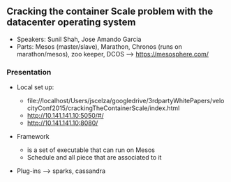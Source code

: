 
## Cracking the container Scale problem with the datacenter operating system

* Speakers: Sunil Shah, Jose Amando Garcia
* Parts:  Mesos (master/slave), Marathon, Chronos (runs on marathon/mesos), zoo keeper, DCOS --> https://mesosphere.com/

### Presentation

* Local set up:
  - file://localhost/Users/jscelza/googledrive/3rdpartyWhitePapers/velocityConf2015/crackingTheContainerScale/index.html
  - http://10.141.141.10:5050/#/
  - http://10.141.141.10:8080/

* Framework
    - is a set of executable that can run on Mesos
    - Schedule and all piece that are    associated to it
* Plug-ins --> sparks, cassandra























